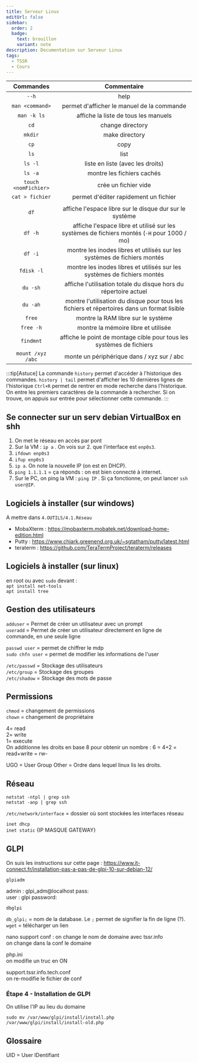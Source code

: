 ```yaml
---
title: Serveur Linux
editUrl: false
sidebar:
  order: 2
  badge:
    text: brouillon
    variant: note
description: Documentation sur Serveur Linux
tags:
  - TSSR
  - Cours
---
```


|       Commandes      |                                         Commentaire                                         |
| :------------------: | :-----------------------------------------------------------------------------------------: |
|         `--h`        |                                             help                                            |
|    `man <command>`   |                          permet d'afficher le manuel de la commande                         |
|      `man -k ls`     |                             affiche la liste de tous les manuels                            |
|         `cd`         |                                       change directory                                      |
|        `mkdir`       |                                        make directory                                       |
|         `cp`         |                                             copy                                            |
|         `ls`         |                                             list                                            |
|        `ls -l`       |                               liste en liste (avec les droits)                              |
|        `ls -a`       |                                  montre les fichiers cachés                                 |
| `touch <nomFichier>` |                                     crée un fichier vide                                    |
|    `cat > fichier`   |                            permet d'éditer rapidement un fichier                            |
|                      |                                                                                             |
|         `df`         |                   affiche l'espace libre sur le disque dur sur le système                   |
|        `df -h`       | affiche l'espace libre et utilisé sur les systèmes de fichiers montés (`-H` pour 1000 / mo) |
|        `df -i`       |           montre les inodes libres et utilisés sur les systèmes de fichiers montés          |
|      `fdisk -l`      |           montre les inodes libres et utilisés sur les systèmes de fichiers montés          |
|       `du -sh`       |               affiche l'utilisation totale du disque hors du répertoire actuel              |
|       `du -ah`       | montre l'utilisation du disque pour tous les fichiers et répertoires dans un format lisible |
|        `free`        |                              montre la RAM libre sur le système                             |
|       `free -h`      |                             montre la mémoire libre et utilisée                             |
|       `findmnt`      |             affiche le point de montage cible pour tous les systèmes de fichiers            |
|   `mount /xyz /abc`  |                          monte un périphérique dans / xyz sur / abc                         |

:::tip[Astuce]
La commande `history` permet d'accéder à l'historique des commandes.
`history | tail` permet d'afficher les 10 dernières lignes de l'historique
`Ctrl+R` permet de rentrer en mode recherche dans l'historique. On entre les premiers caractères de la commande à rechercher. Si on trouve, on appuis sur entrée pour sélectionner cette commande.
:::

## Se connecter sur un serv debian VirtualBox en shh

1. On met le réseau en accès par pont
2. Sur la VM : `ip a` . On vois sur 2. que l'interface est `enp0s3`.
3. `ifdown enp0s3`
4. `ifup enp0s3`
5. `ip a`. On note la nouvelle IP (on est en DHCP).
6. `ping 1.1.1.1` = ça réponds : on est bien connecté à internet.
7. Sur le PC, on ping la VM : `ping IP` . Si ça fonctionne, on peut lancer `ssh user@IP`.

## Logiciels à installer (sur windows)

A mettre dans `4.OUTILS/4.1.Réseau`

* MobaXterm : <https://mobaxterm.mobatek.net/download-home-edition.html>
* Putty : <https://www.chiark.greenend.org.uk/~sgtatham/putty/latest.html>
* teraterm : <https://github.com/TeraTermProject/teraterm/releases>

## Logiciels à installer (sur linux)

en root ou avec `sudo` devant :\
`apt install net-tools`\
`apt install tree`

## Gestion des utilisateurs

`adduser` = Permet de créer un utilisateur avec un prompt\
`useradd` = Permet de créer un utilisateur directement en ligne de commande, en une seule ligne

`passwd user` = permet de chiffrer le mdp\
`sudo chfn user` = permet de modifier les informations de l'user

`/etc/passwd` = Stockage des utilisateurs\
`/etc/group` = Stockage des groupes\
`/etc/shadow` = Stockage des mots de passe

## Permissions

`chmod`  = changement de permissions\
`chown` = changement de propriétaire

4= read\
2= write\
1= execute\
On additionne les droits en base 8 pour obtenir un nombre : 6 = 4+2 = read+write = rw-

UGO = User Group Other = Ordre dans lequel linux lis les droits.

## Réseau

`netstat -ntpl | grep ssh`\
`netstat -anp | grep ssh`

`/etc/network/interface` = dossier où sont stockées les interfaces réseau

`inet dhcp`\
`inet static` {IP MASQUE GATEWAY}

## GLPI

On suis les instructions sur cette page : <https://www.it-connect.fr/installation-pas-a-pas-de-glpi-10-sur-debian-12/>

`glpiadm`

admin : glpi\_adm\@localhost pass: \
user : glpi password:&#x20;

`dbglpi`

`db_glpi;` = nom de la database. Le `;` permet de signifier la fin de ligne (?).\
`wget` = télécharger un lien

nano support conf : on change le nom de domaine avec tssr.info\
on change dans la conf le domaine

php.ini\
on modifie un truc en ON

support.tssr.info.tech.conf\
on re-modifie le fichier de conf

### Étape 4 - Installation de GLPI

On utilise l'IP au lieu du domaine

```
sudo mv /var/www/glpi/install/install.php /var/www/glpi/install/install-old.php
```

## Glossaire

UID = User IDentifiant

